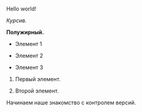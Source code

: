 Hello world!

*Курсив.*

**Полужирный.**

* Элемент 1

* Элемент 2

* Элемент 3

1. Первый элемент.

2. Второй элемент.

Начинаем наше знакомство с контролем версий.
